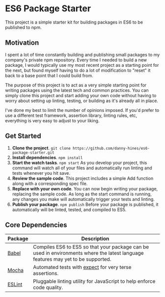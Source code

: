 # ES6 Package Starter

This project is a simple starter kit for building packages in ES6 to be published to npm.

## Motivation
I spent a lot of time constantly building and publishing small packages to my company's private npm repository. Every time I needed to build a new package, I would typically use my most recent project as a starting point for the next, but found myself having to do a lot of modification to "reset" it back to a base point that I could build from.

The purpose of this project is to act as a very simple starting point for writing packages using the latest tech and common practices. You can simply clone this project and start adding your own code without having to worry about setting up linting, testing, or building as it's already all in place.

I've done my best to limit the number of opinions imposed. If you'd prefer to use a different test framework, assertion library, linting rules, etc, everything is very easy to adjust to your liking.

## Get Started
1. **Clone the project**. `git clone https://github.com/danny-hines/es6-package-starter.git`
2. **Install dependencies**. `npm install`
3. **Start the watch tasks**. `npm start`
As you develop your project, this command will watch all of your files and automatically run linting and tests whenever you hit save.
4. **Review the sample code**. This project includes a simple Add function along with a corresponding spec file.
5. **Replace with your own code**. You can now begin writing your package, replacing the sample code. As long as the start command is running, any changes you make will automatically trigger your tests and linting.
6. **Publish your package**. `npm publish` Before your package is published, it automatically will be linted, tested, and compiled to ES5.

## Core Dependencies
|**Package**|**Description**|
|-----------|---------------|
| [Babel](http://babeljs.io) | Compiles ES6 to ES5 so that your package can be used in environments where the latest language features may yet to be supported. |
| [Mocha](http://mochajs.org) | Automated tests with [expect](https://github.com/mjackson/expect) for very terse assertions. |
| [ESLint](http://eslint.org) | Pluggable linting utility for JavaScript to help enforce code quality. |
